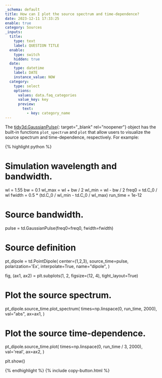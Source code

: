 ```yaml
---
_schema: default
title: How can I plot the source spectrum and time-dependence?
date: 2023-12-11 17:33:25
enable: true
category: Sources
_inputs:
  title:
    type: text
    label: QUESTION TITLE
  enable:
    type: switch
    hidden: true
  date:
    type: datetime
    label: DATE
    instance_value: NOW
  category:
    type: select
    options:
      values: data.faq_categories
      value_key: key
      preview:
        text:
          - key: category_name
---
```

The [tidy3d.GaussianPulse](https://docs.flexcompute.com/projects/tidy3d/en/latest/_autosummary/tidy3d.GaussianPulse.html){: target="_blank" rel="noopener"}&nbsp;object has the built-in functions `plot_spectrum` and `plot` that allow users to visualize the source spectrum and time-dependence, respectively. For example:

<div markdown class="code-snippet">{% highlight python %}

# Simulation wavelength and bandwidth.
wl = 1.55
bw = 0.1
wl_max = wl + bw / 2
wl_min = wl - bw / 2
freq0 = td.C_0 / wl
fwidth = 0.5 * (td.C_0 / wl_min - td.C_0 / wl_max)
run_time = 1e-12

# Source bandwidth.
pulse = td.GaussianPulse(freq0=freq0, fwidth=fwidth)

# Source definition
pt_dipole = td.PointDipole(
  center=(1,2,3),
  source_time=pulse,
  polarization='Ex',
  interpolate=True,
  name="dipole",
)

fig, (ax1, ax2) = plt.subplots(1, 2, figsize=(12, 4), tight_layout=True)

# Plot the source spectrum.
pt_dipole.source_time.plot_spectrum(
    times=np.linspace(0, run_time, 2000), val="abs", ax=ax1,
)

# Plot the source time-dependence.
pt_dipole.source_time.plot(
    times=np.linspace(0, run_time / 3, 2000), val='real', ax=ax2,
)

plt.show()

{% endhighlight %}
{% include copy-button.html %}</div>
